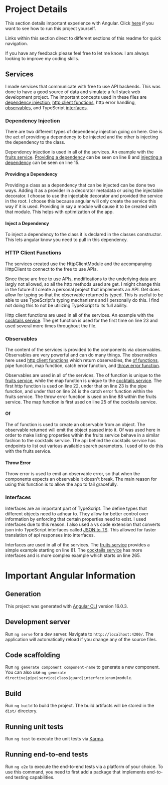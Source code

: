 # Project Details

This section details important experience with Angular.  Click [here](https://github.com/JHannTX/angular-practice-food#important-angular-information) if you want to see how to run this project yourself.

Links within this section direct to different sections of this readme for quick navigation.

If you have any feedback please feel free to let me know.  I am always looking to improve my coding skills.

## Services

I made services that communicate with free to use API backends.  This was done to have a good source of data and simulate a full stack web development project.  The important concepts used in these files are [dependency injection](https://github.com/JHannTX/angular-practice-food#dependency-injection), [http client functions](https://github.com/JHannTX/angular-practice-food#http-client-functions), http error handling, [observables](https://github.com/JHannTX/angular-practice-food#observables), and TypeScript [interfaces](https://github.com/JHannTX/angular-practice-food#interfaces).

### Dependency Injection

There are two different types of dependency injection going on here.  One is the act of providing a dependency to be injected and the other is injecting the dependency to the class.

Dependency injection is used in all of the services.  An example with the [fruits service](https://github.com/JHannTX/angular-practice-food/blob/services/src/app/services/fruits.service.ts).  [Providing a dependency](https://github.com/JHannTX/angular-practice-food#providing-a-dependency) can be seen on line 8 and [injecting a dependency](https://github.com/JHannTX/angular-practice-food#inject-a-dependency) can be seen on line 15.

#### Providing a Dependency

Providing a class as a dependency that can be injected can be done two ways.  Adding it as a provider in a decorator metadata or using the injectable decorator.  I choose to use the injectable decorator and provided the service in the root.  I choose this because angular will only create the service this way if it is used.  Providing in say a module will cause it to be created with that module.  This helps with optimization of the app.

#### Inject a Dependency

To inject a dependency to the class it is declared in the classes constructor.  This lets angular know you need to pull in this dependency.

### HTTP Client Functions

The services created use the HttpClientModule and the accompanying HttpClient to connect to the free to use APIs.  

Since these are free to use APIs, modifications to the underlying data are largly not allowed, so all the http methods used are get.  I might change this in the future if I create a personal project that implements an API.  Get does allow for typing so that the observable returned is typed.  This is useful to be able to use TypeScript's typing mechanisms and I personally do this.  I find not doing this to not be utilizing TypeScript to its full ability.

Http client functions are used in all of the services.  An example with the [cocktails service](https://github.com/JHannTX/angular-practice-food/blob/services/src/app/services/cocktails.service.ts).  The get function is used for the first time on line 23 and used several more times throughout the file.

### Observables

The content of the services is provided to the components via observables.  Observables are very powerful and can do many things.  The observables here used [http client functions](https://github.com/JHannTX/angular-practice-food#http-client-functions) which return observables, the [of functions](https://github.com/JHannTX/angular-practice-food#of), pipe function, map function, catch error function, and [throw error function](https://github.com/JHannTX/angular-practice-food#throw-error).

Observables are used in all of the services.  The of function is unique to the [fruits service](https://github.com/JHannTX/angular-practice-food/blob/services/src/app/services/fruits.service.ts), while the map function is unique to the [cocktails service](https://github.com/JHannTX/angular-practice-food/blob/services/src/app/services/cocktails.service.ts).  The first http function is used on line 22, under that on line 23 is the pipe function, and under that on line 24 is the catch error function within the fruits service.  The throw error function is used on line 88 within the fruits service.  The map function is first used on line 25 of the cocktails service.

#### Of

The of function is used to create an observable from an object.  The observable returned will emit the object passed into it.  Of was used here in order to make listing properties within the fruits service behave in a similar fashion to the cocktails service.  The api behind the cocktails service has endpoints to list out various available search parameters.  I used of to do this with the fruits service.

#### Throw Error

Throw error is used to emit an observable error, so that when the components expects an observable it doesn't break.  The main reason for using this function is to allow the app to fail gracefully.

### Interfaces

Interfaces are an important part of TypeScript.  The define types that different objects need to adhear to.  They allow for better control over information by enforcing that certain properties need to exist.  I used interfaces due to this reason.  I also used a vs code extension that converts json into TypeScript interfaces called [JSON to TS](https://marketplace.visualstudio.com/items?itemName=MariusAlchimavicius.json-to-ts).  This allowed for faster translation of api responses into interfaces.

Interfaces are used in all of the services.  The [fruits service](https://github.com/JHannTX/angular-practice-food/blob/services/src/app/services/fruits.service.ts) provides a simple example starting on line 81.  The [cocktails service](https://github.com/JHannTX/angular-practice-food/blob/services/src/app/services/cocktails.service.ts) has more interfaces and is more complex example which starts on line 265.

# Important Angular Information

## Generation

This project was generated with [Angular CLI](https://github.com/angular/angular-cli) version 16.0.3. 

## Development server

Run `ng serve` for a dev server. Navigate to `http://localhost:4200/`. The application will automatically reload if you change any of the source files.

## Code scaffolding

Run `ng generate component component-name` to generate a new component. You can also use `ng generate directive|pipe|service|class|guard|interface|enum|module`.

## Build

Run `ng build` to build the project. The build artifacts will be stored in the `dist/` directory.

## Running unit tests

Run `ng test` to execute the unit tests via [Karma](https://karma-runner.github.io).

## Running end-to-end tests

Run `ng e2e` to execute the end-to-end tests via a platform of your choice. To use this command, you need to first add a package that implements end-to-end testing capabilities.
